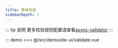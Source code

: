 ```yaml
---
title: 表单校验
sidebarDepth: 1
---
```


::: tip 说明
更多校验规则配置请查看<a href="https://github.com/yiminghe/async-validator" target="_blank">async-validator</a>
:::

::: demo
<<< @/src/demo/ele-ui/validate.vue